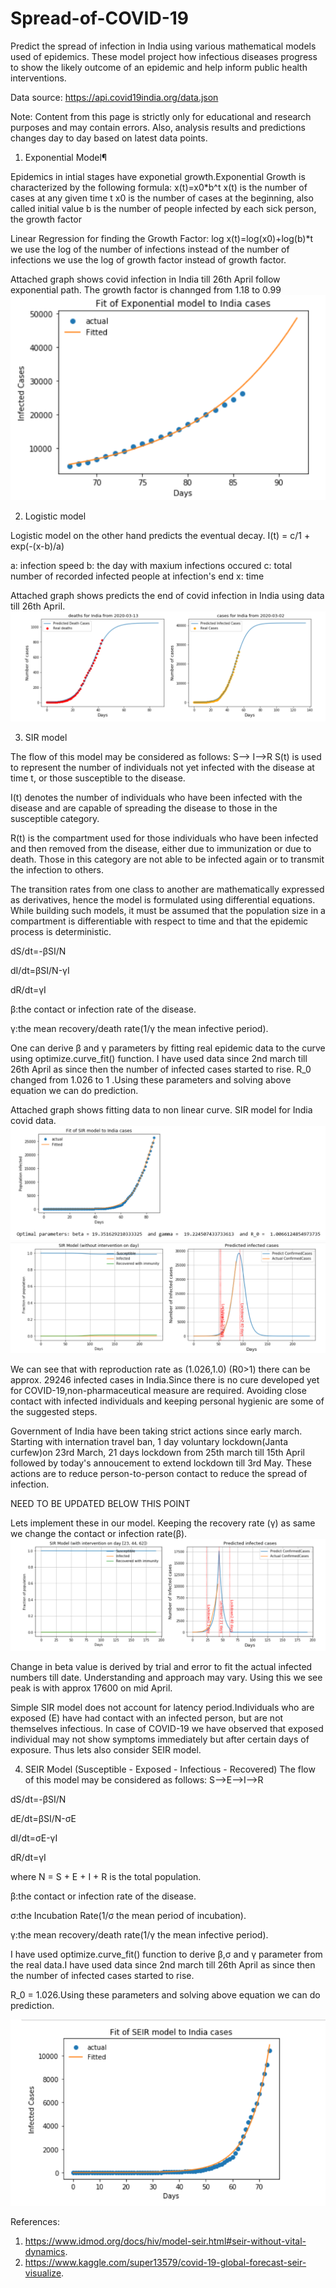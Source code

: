 # Spread-of-COVID-19

Predict the spread of infection in India using various mathematical models used of epidemics.
These model project how infectious diseases progress to show the likely outcome of an epidemic and help inform public health interventions.

Data source:
https://api.covid19india.org/data.json

Note: Content from this page is strictly only for educational and research purposes and may contain errors. Also, analysis results and predictions changes day to day based on latest data points.

1. Exponential Model¶

Epidemics in intial stages have exponetial growth.Exponential Growth is characterized by the following formula:
x(t)=x0*b^t
x(t) is the number of cases at any given time t 
x0 is the number of cases at the beginning, also called initial value 
b is the number of people infected by each sick person, the growth factor

Linear Regression for finding the Growth Factor: log x(t)=log(x0)+log(b)*t
we use the log of the number of infections instead of the number of infections we use the log of growth factor instead of growth factor.

Attached graph shows covid infection in India till 26th April follow exponential path. The growth factor is channged from 1.18 to 0.99
![Image description](https://github.com/kadhak/Spread-of-COVID-19/blob/master/Covid%20Exponential%20model_1.PNG)

2. Logistic model

Logistic model on the other hand predicts the eventual decay.
I(t) = c/1 + exp(-(x-b)/a)

a: infection speed
b: the day with maxium infections occured
c: total number of recorded infected people at infection's end
x: time

Attached graph shows predicts the end of covid infection in India using data till 26th April.
![Image description](https://github.com/kadhak/Spread-of-COVID-19/blob/master/Covid%20Logistics%20Model_new.PNG)

3. SIR model

The flow of this model may be considered as follows:
S--> I-->R
S(t) is used to represent the number of individuals not yet infected with the disease at time t, or those susceptible to the disease.

I(t) denotes the number of individuals who have been infected with the disease and are capable of spreading the disease to those in the susceptible category.

R(t) is the compartment used for those individuals who have been infected and then removed from the disease, either due to immunization or due to death. Those in this category are not able to be infected again or to transmit the infection to others.

The transition rates from one class to another are mathematically expressed as derivatives, hence the model is formulated using differential equations. While building such models, it must be assumed that the population size in a compartment is differentiable with respect to time and that the epidemic process is deterministic.

dS/dt=-βSI/N

dI/dt=βSI/N-γI

dR/dt=γI

β:the contact or infection rate of the disease.

γ:the mean recovery/death rate(1/γ the mean infective period).

One can derive β and γ parameters by fitting real epidemic data to the curve using optimize.curve_fit() function. I have used data since 2nd march till 26th April as since then the number of infected cases started to rise.
R_0 changed from 1.026 to 1 .Using these parameters and solving above equation we can do prediction.

Attached graph shows fitting data to non linear curve. SIR model for India covid data.
![Image description](https://github.com/kadhak/Spread-of-COVID-19/blob/master/Fitting%20SIR%20curve.PNG)
![Image description](https://github.com/kadhak/Spread-of-COVID-19/blob/master/SIR%20modlel%20without%20Intervention.PNG)

We can see that with reproduction rate as (1.026,1.0) (R0>1) there can be approx. 29246 infected cases in India.Since there is no cure developed yet for COVID-19,non-pharmaceutical measure are required. Avoiding close contact with infected individuals and keeping personal hygienic are some of the suggested steps.

Government of India have been taking strict actions since early march. Starting with internation travel ban, 1 day voluntary lockdown(Janta curfew)on 23rd March, 21 days lockdown from 25th march till 15th April followed by today's annoucement to extend lockdown till 3rd May. These actions are to reduce person-to-person contact to reduce the spread of infection. 

NEED TO BE UPDATED BELOW  THIS POINT

Lets implement these in our model. Keeping the recovery rate (γ) as same we change the contact or infection rate(β). 
![Image description](https://github.com/kadhak/Spread-of-COVID-19/blob/master/SIR%20model%20with%20government%20%20Intervention.PNG)

Change in beta value is derived by trial and error to fit the actual infected numbers till date. Understanding and approach may vary.
Using this we see peak is with approx 17600 on mid April.

Simple SIR model does not account for latency period.Individuals who are exposed (E) have had contact with an infected person, but are not themselves infectious. In case of COVID-19 we have observed that exposed individual may not show symptoms immediately but after certain days of exposure. Thus lets also consider SEIR model.

4. SEIR Model (Susceptible - Exposed - Infectious - Recovered)
The flow of this model may be considered as follows:
S-->E-->I-->R


dS/dt=-βSI/N

dE/dt=βSI/N-σE

dI/dt=σE-γI

dR/dt=γI

where N = S + E + I + R is the total population.

β:the contact or infection rate of the disease.

σ:the Incubation Rate(1/σ the mean period of incubation).

γ:the mean recovery/death rate(1/γ the mean infective period).

I have used optimize.curve_fit() function to derive β,σ and γ parameter from the real data.I have used data since 2nd march till 26th April as since then the number of infected cases started to rise.

R_0 = 1.026.Using these parameters and solving above equation we can do prediction.

![Image description](https://github.com/kadhak/Spread-of-COVID-19/blob/master/Fitting%20SEIR%20curve.PNG)

References:
1. https://www.idmod.org/docs/hiv/model-seir.html#seir-without-vital-dynamics.
2. https://www.kaggle.com/super13579/covid-19-global-forecast-seir-visualize.




